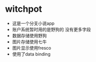 # witchpot
* 这是一个分支小说app
* 账户系统暂时用的是野狗的
  没有更多字段
* 数据存储使用野狗
* 图片存储使用七牛
* 图片显示使用fresco
* 使用了data binding
